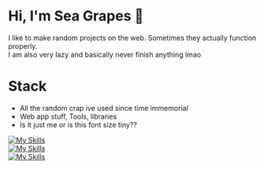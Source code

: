 # Hi, I'm Sea Grapes 👋

I like to make random projects on the web. Sometimes they actually function properly.  
I am also very lazy and basically never finish anything lmao

# Stack
- All the random crap ive used since time immemorial
- Web app stuff, Tools, libraries
- Is it just me or is this font size tiny??

[![My Skills](https://skillicons.dev/icons?i=js,html,css,nodejs,svelte,react,tailwind)](https://skillicons.dev)  
[![My Skills](https://skillicons.dev/icons?i=figma,ps,ai,vscode,vite,vercel,replit)](https://skillicons.dev)  
[![My Skills](https://skillicons.dev/icons?i=threejs,tauri)](https://skillicons.dev)  